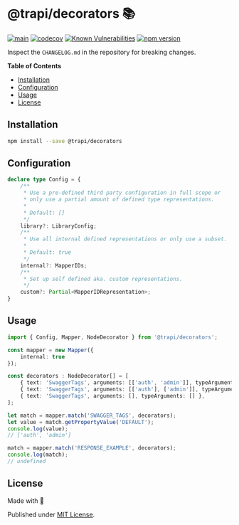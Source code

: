 # @trapi/decorators 📚

[![main](https://github.com/Tada5hi/trapi/actions/workflows/main.yml/badge.svg)](https://github.com/Tada5hi/trapi/actions/workflows/main.yml)
[![codecov](https://codecov.io/gh/Tada5hi/trapi/branch/main/graph/badge.svg?token=ZUJ8F5TTSX)](https://codecov.io/gh/Tada5hi/trapi)
[![Known Vulnerabilities](https://snyk.io/test/github/Tada5hi/trapi/badge.svg)](https://snyk.io/test/github/Tada5hi/trapi)
[![npm version](https://badge.fury.io/js/@trapi%2Fdecorators.svg)](https://badge.fury.io/js/@trapi%2Fdecorators)

Inspect the `CHANGELOG.md` in the repository for breaking changes.

**Table of Contents**

- [Installation](#installation)
- [Configuration](#configuration)
- [Usage](#usage)
- [License](#license)

## Installation

```bash
npm install --save @trapi/decorators
```

## Configuration

```typescript
declare type Config = {
    /**
     * Use a pre-defined third party configuration in full scope or
     * only use a partial amount of defined type representations.
     *
     * Default: []
     */
    library?: LibraryConfig;
    /**
     * Use all internal defined representations or only use a subset.
     *
     * Default: true
     */
    internal?: MapperIDs;
    /**
     * Set up self defined aka. custom representations.
     */
    custom?: Partial<MapperIDRepresentation>;
}
```

## Usage

```typescript
import { Config, Mapper, NodeDecorator } from '@trapi/decorators';

const mapper = new Mapper({
    internal: true
});

const decorators : NodeDecorator[] = [
    { text: 'SwaggerTags', arguments: [['auth', 'admin']], typeArguments: [] },
    { text: 'SwaggerTags', arguments: [['auth'], ['admin']], typeArguments: [] },
    { text: 'SwaggerTags', arguments: [], typeArguments: [] },
];

let match = mapper.match('SWAGGER_TAGS', decorators);
let value = match.getPropertyValue('DEFAULT');
console.log(value);
// ['auth', 'admin']

match = mapper.match('RESPONSE_EXAMPLE', decorators);
console.log(match);
// undefined

```

## License

Made with 💚

Published under [MIT License](./LICENSE).
